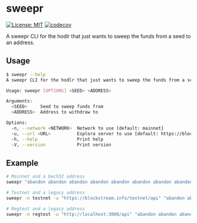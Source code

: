 # sweepr

[![License: MIT](https://img.shields.io/badge/License-MIT-yellow.svg)](https://opensource.org/licenses/MIT)
[![codecov](https://codecov.io/gh/realeinherjar/sweepr/branch/main/graph/badge.svg?token=7NRUC51LLY)](https://codecov.io/gh/realeinherjar/sweepr)

A sweepr CLI for the hodlr that just wants to sweep the funds from a seed to an address.

## Usage

```bash
$ sweepr --help
A sweepr CLI for the hodlr that just wants to sweep the funds from a seed to an address

Usage: sweepr [OPTIONS] <SEED> <ADDRESS>

Arguments:
  <SEED>     Seed to sweep funds from
  <ADDRESS>  Address to withdraw to

Options:
  -n, --network <NETWORK>  Network to use [default: mainnet]
  -u, --url <URL>          Esplora server to use [default: https://blockstream.info/api]
  -h, --help               Print help
  -V, --version            Print version
```

## Example

```bash
# Mainnet and a bech32 address
sweepr "abandon abandon abandon abandon abandon abandon abandon abandon abandon abandon abandon cactus" bc1qar0srrr7xfkvy5l643lydnw9re59gtzzwf5mdq

# Testnet and a legacy address
sweepr -n testnet -u "https://blockstream.info/testnet/api" "abandon abandon abandon abandon abandon abandon abandon abandon abandon abandon abandon cactus" mipcBbFg9gMiCh81Kj8tqqdgoZub1ZJRfn

# Regtest and a legacy address
sweepr -n regtest -u "http://localhost:3000/api" "abandon abandon abandon abandon abandon abandon abandon abandon abandon abandon abandon cactus" mipcBbFg9gMiCh81Kj8tqqdgoZub1ZJRfn
```
